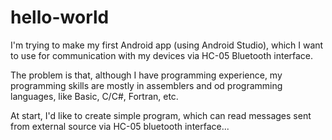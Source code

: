 # hello-world
I'm trying to make my first Android app (using Android Studio), which I want to use for communication with my devices via HC-05 Bluetooth interface.

The problem is that, although I have programming experience, my programming skills are mostly in assemblers and od programming languages, like Basic, C/C#, Fortran, etc.

At start, I'd like to create simple program, which can read messages sent from external source via HC-05 bluetooth interface...
